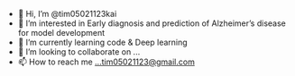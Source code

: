 - 👋 Hi, I’m @tim05021123kai
- 👀 I’m interested in Early diagnosis and prediction of Alzheimer’s disease for model development
- 🌱 I’m currently learning code & Deep learning
- 💞️ I’m looking to collaborate on ...
- 📫 How to reach me ...tim05021123@gmail.com

<!---
tim05021123kai/tim05021123kai is a ✨ special ✨ repository because its `README.md` (this file) appears on your GitHub profile.
You can click the Preview link to take a look at your changes.
--->
